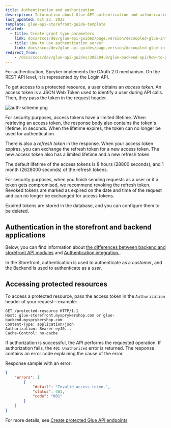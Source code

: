 ```yaml
---
title: Authentication and authorization
description: Information about Glue API authentication and authorization.
last_updated: Oct 23, 2022
template: glue-api-storefront-guide-template
related:
  - title: Create grant type parameters
    link: docs/scos/dev/glue-api-guides/page.version/decoupled-glue-infrastructure/how-to-guides/create-grant-type-parameters.html
  - title: How to use authentication server
    link: docs/scos/dev/glue-api-guides/page.version/decoupled-glue-infrastructure/how-to-guides/use-authentication-servers-with-glue-api.html
redirect_from:
    - /docs/scos/dev/glue-api-guides/202204.0/glue-backend-api/how-to-guides/authentication-and-authorization.html
---
```


For authentication, Spryker implements the OAuth 2.0 mechanism. On the REST API level, it is represented by the Login API.

To get access to a protected resource, a user obtains an *access token*. An access token is a JSON Web Token used to identify a user during API calls. Then, they pass the token in the request header.

![auth-scheme.png](https://spryker.s3.eu-central-1.amazonaws.com/docs/Glue+API/Glue+API+Storefront+Guides/Authentication+and+Authorization/auth-scheme+%281%29.png)

For security purposes, access tokens have a limited lifetime. When retrieving an access token, the response body also contains the token's lifetime, in seconds. When the lifetime expires, the token can no longer be used for authentication.

There is also a *refresh token* in the response. When your access token expires, you can exchange the refresh token for a new access token.  The new access token also has a limited lifetime and a new refresh token.

The default lifetime of the access tokens is 8 hours (28800 seconds), and 1 month (2628000 seconds) of the refresh tokens.

For security purposes, when you finish sending requests as a user or if a token gets compromised, we recommend revoking the refresh token. Revoked tokens are marked as expired on the date and time of the request and can no longer be exchanged for access tokens.

Expired tokens are stored in the database, and you can configure them to be deleted.

## Authentication in the storefront and backend applications

Below, you can find information about [the differences between backend and storefront API modules](/docs/scos/dev/glue-api-guides/{{page.version}}/decoupled-glue-infrastructure/backend-and-storefront-api-module-differences.html) and [Authentication integration.](/docs/dg/dev/upgrade-and-migrate/migrate-to-decoupled-glue-infrastructure/decoupled-glue-infrastructure-integrate-the-authentication.html).

In the Storefront, authentication is used to authenticate as a *customer*, and the Backend is used to authenticate as a *user*.

## Accessing protected resources

To access a protected resource, pass the access token in the `Authorization` header of your request—example:

```
GET /protected-resource HTTP/1.1
Host: glue-storefront.mysprykershop.com or glue-backend.mysprykershop.com
Content-Type: application/json
Authorization: Bearer eyJ0...
Cache-Control: no-cache
```

If authorization is successful, the API performs the requested operation. If authorization fails, the `401 Unathorized` error is returned. The response contains an error code explaining the cause of the error.

Response sample with an error:

```json
{
    "errors": [
        {
            "detail": "Invalid access token.",
            "status": 401,
            "code": "001"
        }
    ]
}
```

For more details, see [Create protected Glue API endpoints](/docs/scos/dev/glue-api-guides/{{page.version}}/create-protected-glue-api-endpoints.html)
